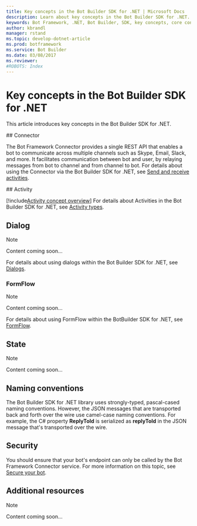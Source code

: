 ```yaml
---
title: Key concepts in the Bot Builder SDK for .NET | Microsoft Docs
description: Learn about key concepts in the Bot Builder SDK for .NET.
keywords: Bot Framework, .NET, Bot Builder, SDK, key concepts, core concepts, connector, activity, dialog
author: kbrandl
manager: rstand
ms.topic: develop-dotnet-article
ms.prod: botframework
ms.service: Bot Builder
ms.date: 03/08/2017
ms.reviewer:
#ROBOTS: Index
---
```


# Key concepts in the Bot Builder SDK for .NET

This article introduces key concepts in the Bot Builder SDK for .NET.

##<a id="connector"></a> Connector

The Bot Framework Connector provides a single REST API that enables a bot to 
communicate across multiple channels such as Skype, Email, Slack, and more. 
It facilitates communication between bot and user, 
by relaying messages from bot to channel and from channel to bot. 
For details about using the Connector via the Bot Builder SDK for .NET, see [Send and receive activities](bot-framework-dotnet-connector.md).

##<a id="activity"></a> Activity

[!include[Activity concept overview](../includes/snippet-dotnet-concept-activity.md)]
For details about Activities in the Bot Builder SDK for .NET, 
see [Activity types](bot-framework-dotnet-activities.md).

## Dialog

> [!NOTE]
> Content coming soon...

For details about using dialogs within the Bot Builder SDK for .NET, see 
[Dialogs](bot-framework-dotnet-dialogs.md).

### FormFlow

> [!NOTE]
> Content coming soon...

For details about using FormFlow within the BotBuilder SDK for .NET, see [FormFlow](bot-framework-dotnet-formflow.md).

## State

> [!NOTE]
> Content coming soon...

## Naming conventions

The Bot Builder SDK for .NET library uses strongly-typed, pascal-cased naming conventions. 
However, the JSON messages that are transported back and forth over the wire use camel-case naming conventions. 
For example, the C# property **ReplyToId** is serialized as **replyToId** in the JSON message that's 
transported over the wire.

## Security

You should ensure that your bot's endpoint can only be called by the Bot Framework Connector service. 
For more information on this topic, see [Secure your bot](bot-framework-dotnet-security.md).

## Additional resources

> [!NOTE]
> Content coming soon...





